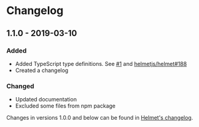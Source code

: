 # Changelog

## 1.1.0 - 2019-03-10
### Added
- Added TypeScript type definitions. See [#1](https://github.com/helmetjs/ienoopen/pull/1) and [helmetjs/helmet#188](https://github.com/helmetjs/helmet/issues/188)
- Created a changelog

### Changed
- Updated documentation
- Excluded some files from npm package

Changes in versions 1.0.0 and below can be found in [Helmet's changelog](https://github.com/helmetjs/helmet/blob/master/CHANGELOG.md).
